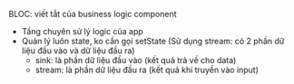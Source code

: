 BLOC: viết tắt của business logic component
 - Tầng chuyên sử lý logic của app
 - Quản lý luôn state, ko cần gọi setState (Sử dụng stream: có 2 phần dữ liệu đầu vào và dữ liệu đầu ra)
    + sink: là phần dữ liệu đầu vào (kết quả trả về cho data)
    + stream: là phần dữ liệu đầu ra (kết quả khi truyền vào input)